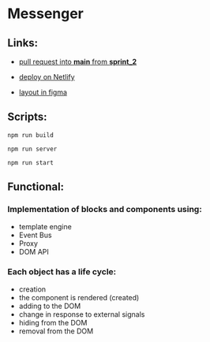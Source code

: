 # Messenger

## Links:

* [pull request into **main** from **sprint\_2**](https://github.com/MelnikovAleksei/middle.messenger.praktikum.yandex/pull/2)

* [deploy on Netlify](https://practical-swartz-984b5f.netlify.app/)

* [layout in figma](https://www.figma.com/file/CcsYgdphChdrtCUY2rRGEk/sprint_1?node-id=0%3A1)

## Scripts:

`npm run build`

`npm run server`

`npm run start`

## Functional:

### Implementation of blocks and components using:

* template engine
* Event Bus
* Proxy
* DOM API

### Each object has a life cycle:

* creation
* the component is rendered (created)
* adding to the DOM
* change in response to external signals
* hiding from the DOM
* removal from the DOM
